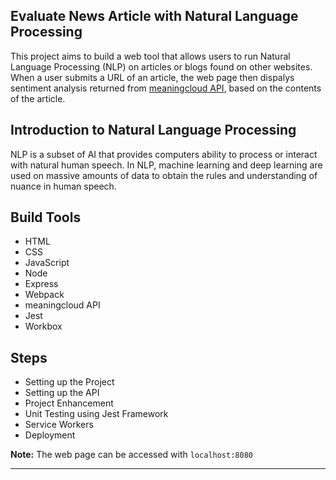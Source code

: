 ## Evaluate News Article with Natural Language Processing

This project aims to build a web tool that allows users to run Natural Language Processing (NLP) on articles or blogs
found on other websites. When a user submits a URL of an article, the web page then dispalys sentiment analysis returned
from [meaningcloud API](https://www.meaningcloud.com/products/sentiment-analysis), based on the contents of the article.

## Introduction to Natural Language Processing

NLP is a subset of AI that provides computers ability to process or interact with natural human speech. In NLP, machine
learning and deep learning are used on massive amounts of data to obtain the rules and understanding of nuance in human
speech.

## Build Tools

-   HTML
-   CSS
-   JavaScript
-   Node
-   Express
-   Webpack
-   meaningcloud API
-   Jest
-   Workbox

## Steps

-   Setting up the Project
-   Setting up the API
-   Project Enhancement
-   Unit Testing using Jest Framework
-   Service Workers
-   Deployment

**Note:** The web page can be accessed with `localhost:8080`

---
